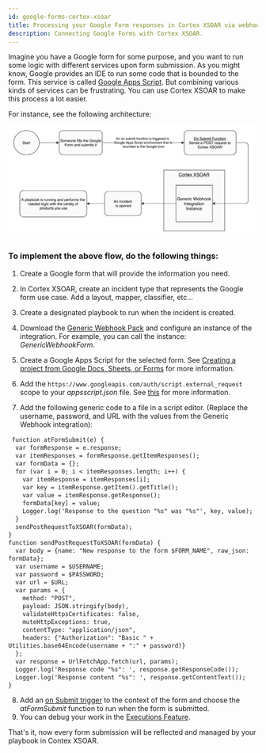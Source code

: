 ```yaml
---
id: google-forms-cortex-xsoar
title: Processing your Google Form responses in Cortex XSOAR via webhook
description: Connecting Google Forms with Cortex XSOAR.
---
```


Imagine you have a Google form for some purpose, and you want to run some logic with different services upon form submission.
As you might know, Google provides an IDE to run some code that is bounded to the form. This service is called [Google Apps Script](https://developers.google.com/apps-script).
But combining various kinds of services can be frustrating. You can use Cortex XSOAR to make this process a lot easier.

For instance, see the following architecture:

<img src="../../../docs/doc_imgs/reference/google-forms-cortex-xsoar.png" width="700"></img>

### To implement the above flow, do the following things:

1. Create a Google form that will provide the information you need.

2. In Cortex XSOAR, create an incident type that represents the Google form use case. Add a layout, mapper, classifier, etc...

3. Create a designated playbook to run when the incident is created.

4. Download the [Generic Webhook Pack](https://xsoar.pan.dev/docs/reference/integrations/generic-webhook) and configure an instance of the integration. For example, you can call the instance: *GenericWebhookForm*.

5. Create a Google Apps Script for the selected form. See [Creating a project from Google Docs, Sheets, or Forms](https://developers.google.com/apps-script/guides/projects#creating_a_project_from_google_docs_sheets_or_forms) for more information.

6. Add the `https://www.googleapis.com/auth/script.external_request` scope to your *appsscript.json* file. See [this](https://developers.google.com/apps-script/concepts/scopes) for more information.

7. Add the following generic code to a file in a script editor. (Replace the username, password, and URL with the values from the Generic Webhook integration):
  ```
   function atFormSubmit(e) {
    var formResponse = e.response;
    var itemResponses = formResponse.getItemResponses();
    var formData = {};
    for (var i = 0; i < itemResponses.length; i++) {
      var itemResponse = itemResponses[i];
      var key = itemResponse.getItem().getTitle();
      var value = itemResponse.getResponse();
      formData[key] = value;
      Logger.log('Response to the question "%s" was "%s"', key, value);
    }
    sendPostRequestToXSOAR(formData);
  }
  function sendPostRequestToXSOAR(formData) {
    var body = {name: "New response to the form $FORM_NAME", raw_json: formData};
    var username = $USERNAME;
    var password = $PASSWORD;
    var url = $URL;
    var params = {
      method: "POST",
      payload: JSON.stringify(body),
      validateHttpsCertificates: false,
      muteHttpExceptions: true,
      contentType: "application/json",
      headers: {"Authorization": "Basic " + Utilities.base64Encode(username + ":" + password)}
    };
    var response = UrlFetchApp.fetch(url, params);
    Logger.log('Response code "%s": ', response.getResponseCode());
    Logger.log('Response content "%s": ', response.getContentText());
  }
  ```

  8. Add an [on Submit trigger](https://developers.google.com/apps-script/guides/triggers) to the context of the form and choose the *atFormSubmit* function to run when the form is submitted.
  9. You can debug your work in the [Executions Feature](https://developers.google.com/apps-script/guides/v8-runtime?hl=en#view_executions).

That's it, now every form submission will be reflected and managed by your playbook in Contex XSOAR.